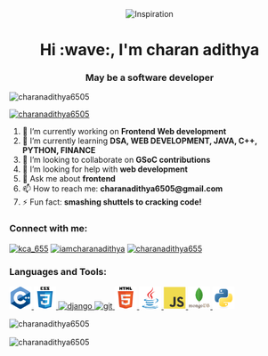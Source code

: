 <div align="center">
  <img src="https://media1.tenor.com/m/Ww1J78adEuoAAAAd/messi-messi-god.gif" alt="Inspiration" />
</div>
<h1 align="center">Hi :wave:, I'm charan adithya</h1>
<h3 align="center">May be a software developer</h3>
<p align="left"> <img src="https://komarev.com/ghpvc/?username=charanadithya6505&label=Profile%20views&color=0e75b6&style=flat" alt="charanadithya6505" /> </p>
<p align="left"> <a href="https://github.com/ryo-ma/github-profile-trophy"><img src="https://github-profile-trophy.vercel.app/?username=charanadithya6505" alt="charanadithya6505" /></a> </p>
<ol>
  <li>🔭 I’m currently working on <strong>Frontend Web development</strong></li>
  <li>🌱 I’m currently learning <strong>DSA, WEB DEVELOPMENT, JAVA, C++, PYTHON, FINANCE</strong></li>
  <li>👯 I’m looking to collaborate on <strong>GSoC contributions</strong></li>
  <li>🤝 I’m looking for help with <strong>web development</strong></li>
  <li>💬 Ask me about <strong>frontend</strong></li>
  <li>📫 How to reach me: <strong>charanadithya6505@gmail.com</strong></li>
  <li>⚡ Fun fact: <strong>smashing shuttels to cracking code!</strong></li>
</ol>
<h3 align="left">Connect with me:</h3>
<p align="left">
<a href="https://twitter.com/kca_655" target="blank"><img align="center" src="https://raw.githubusercontent.com/rahuldkjain/github-profile-readme-generator/master/src/images/icons/Social/twitter.svg" alt="kca_655" height="30" width="40" /></a>
<a href="https://instagram.com/iamcharanadithya" target="blank"><img align="center" src="https://raw.githubusercontent.com/rahuldkjain/github-profile-readme-generator/master/src/images/icons/Social/instagram.svg" alt="iamcharanadithya" height="30" width="40" /></a>
<a href="https://www.leetcode.com/charanadithya655" target="blank"><img align="center" src="https://raw.githubusercontent.com/rahuldkjain/github-profile-readme-generator/master/src/images/icons/Social/leet-code.svg" alt="charanadithya655" height="30" width="40" /></a>
</p>
<h3 align="left">Languages and Tools:</h3>
<p align="left"> <a href="https://www.w3schools.com/cpp/" target="_blank" rel="noreferrer"> <img src="https://raw.githubusercontent.com/devicons/devicon/master/icons/cplusplus/cplusplus-original.svg" alt="cplusplus" width="40" height="40"/> </a> <a href="https://www.w3schools.com/css/" target="_blank" rel="noreferrer"> <img src="https://raw.githubusercontent.com/devicons/devicon/master/icons/css3/css3-original-wordmark.svg" alt="css3" width="40" height="40"/> </a> <a href="https://www.djangoproject.com/" target="_blank" rel="noreferrer"> <img src="https://cdn.worldvectorlogo.com/logos/django.svg" alt="django" width="40" height="40"/> </a> <a href="https://git-scm.com/" target="_blank" rel="noreferrer"> <img src="https://www.vectorlogo.zone/logos/git-scm/git-scm-icon.svg" alt="git" width="40" height="40"/> </a> <a href="https://www.w3.org/html/" target="_blank" rel="noreferrer"> <img src="https://raw.githubusercontent.com/devicons/devicon/master/icons/html5/html5-original-wordmark.svg" alt="html5" width="40" height="40"/> </a> <a href="https://www.java.com" target="_blank" rel="noreferrer"> <img src="https://raw.githubusercontent.com/devicons/devicon/master/icons/java/java-original.svg" alt="java" width="40" height="40"/> </a> <a href="https://developer.mozilla.org/en-US/docs/Web/JavaScript" target="_blank" rel="noreferrer"> <img src="https://raw.githubusercontent.com/devicons/devicon/master/icons/javascript/javascript-original.svg" alt="javascript" width="40" height="40"/> </a> <a href="https://www.mongodb.com/" target="_blank" rel="noreferrer"> <img src="https://raw.githubusercontent.com/devicons/devicon/master/icons/mongodb/mongodb-original-wordmark.svg" alt="mongodb" width="40" height="40"/> </a> <a href="https://www.python.org" target="_blank" rel="noreferrer"> <img src="https://raw.githubusercontent.com/devicons/devicon/master/icons/python/python-original.svg" alt="python" width="40" height="40"/> </a> </p>
<p><img align="center" src="https://github-readme-stats.vercel.app/api/top-langs?username=charanadithya6505&show_icons=true&locale=en&layout=compact" alt="charanadithya6505" /></p>
<p><img align="center" src="https://github-readme-streak-stats.herokuapp.com/?user=charanadithya6505&" alt="charanadithya6505" /></p>




